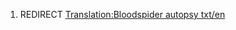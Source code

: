 1.  REDIRECT [Translation:Bloodspider autopsy
    txt/en](Translation:Bloodspider_autopsy_txt/en "wikilink")